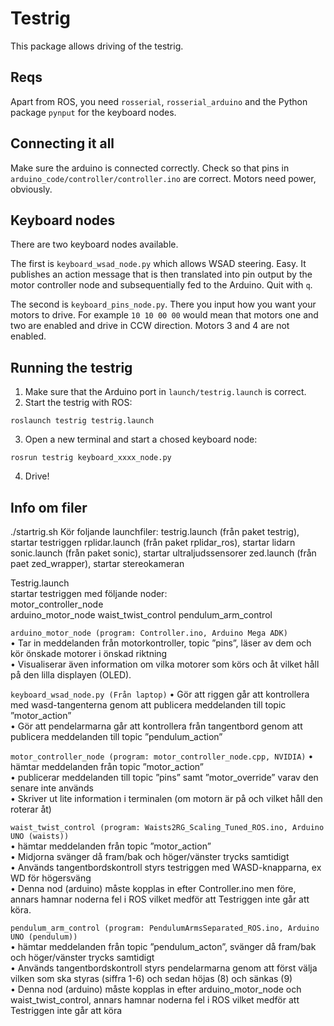# Testrig
This package allows driving of the testrig.

## Reqs
Apart from ROS, you need ```rosserial```, ```rosserial_arduino``` and the Python package ```pynput``` for the keyboard nodes.

## Connecting it all
Make sure the arduino is connected correctly. Check so that pins in ```arduino_code/controller/controller.ino``` are correct. Motors need power, obviously.

## Keyboard nodes
There are two keyboard nodes available.

The first is ```keyboard_wsad_node.py``` which allows WSAD steering. Easy. It publishes an action message that is then translated into pin output by the motor controller node and subsequentially fed to the Arduino. Quit with ```q```.

The second is ```keyboard_pins_node.py```. There you input how you want your motors to drive. For example ```10 10 00 00``` would mean that motors one and two are enabled and drive in CCW direction. Motors 3 and 4 are not enabled.

## Running the testrig
1. Make sure that the Arduino port in ```launch/testrig.launch``` is correct.
2. Start the testrig with ROS:
```console
roslaunch testrig testrig.launch
```
3. Open a new terminal and start a chosed keyboard node:
```console
rosrun testrig keyboard_xxxx_node.py
```
4. Drive!

## Info om filer
./startrig.sh 
Kör foljande launchfiler:
testrig.launch (från paket testrig), startar testriggen
rplidar.launch (från paket rplidar_ros), startar lidarn 
sonic.launch (från paket sonic), startar ultraljudssensorer
zed.launch (från paet zed_wrapper), startar stereokameran 

Testrig.launch  
startar testriggen med följande noder:  
motor_controller_node  
arduino_motor_node
waist_twist_control
pendulum_arm_control

  
```arduino_motor_node (program: Controller.ino, Arduino Mega ADK)```  
    • Tar in meddelanden från motorkontroller, topic ”pins”, läser av dem och kör önskade motorer i önskad riktning  
    • Visualiserar även information om vilka motorer som körs och åt vilket håll på den lilla displayen (OLED).  
  
    
```keyboard_wsad_node.py (Från laptop)```
    • Gör att riggen går att kontrollera med wasd-tangenterna genom att publicera meddelanden till topic ”motor_action”  
    • Gör att pendelarmarna går att kontrollera från tangentbord genom att publicera meddelanden till topic ”pendulum_action”
      
      
```motor_controller_node (program: motor_controller_node.cpp, NVIDIA)```
    • hämtar meddelanden från topic ”motor_action”  
    • publicerar meddelanden till topic ”pins” samt ”motor_override” varav den senare inte används   
    • Skriver ut lite information i terminalen (om motorn är på och vilket håll den roterar åt)  

```waist_twist_control (program: Waists2RG_Scaling_Tuned_ROS.ino, Arduino UNO (waists))```  
    • hämtar meddelanden från topic ”motor_action”  
    • Midjorna svänger då fram/bak och höger/vänster trycks samtidigt   
    • Används tangentbordskontroll styrs testriggen med WASD-knapparna, ex WD för högersväng  
    • Denna nod (arduino) måste kopplas in efter Controller.ino men före, annars hamnar noderna fel i ROS vilket medför att Testriggen inte går att köra.  
   
```pendulum_arm_control (program: PendulumArmsSeparated_ROS.ino, Arduino UNO (pendulum))```  
  • hämtar meddelanden från topic ”pendulum_acton”, svänger då fram/bak och höger/vänster trycks samtidigt   
  • Används tangentbordskontroll styrs pendelarmarna genom att först välja vilken som ska styras (siffra 1-6) och sedan höjas (8) och sänkas (9)  
  • Denna nod (arduino) måste kopplas in efter arduino_motor_node och waist_twist_control, annars hamnar noderna fel i ROS 
    vilket medför att Testriggen inte går att köra  
  
    

